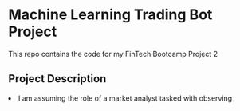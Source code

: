 <h1>Machine Learning Trading Bot Project</h1>
This repo contains the code for my FinTech Bootcamp Project 2
<h2>Project Description</h2>
<li>I am assuming the role of a market analyst tasked with observing 
